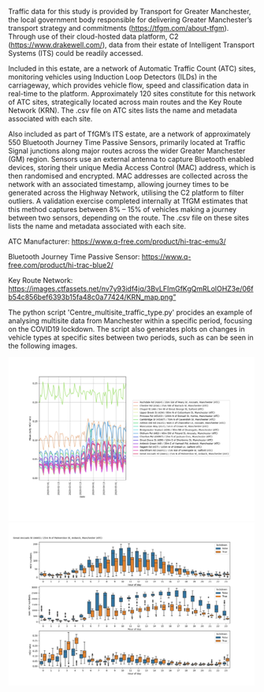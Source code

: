 Traffic data for this study is provided by Transport for Greater Manchester, the local government body responsible for delivering Greater Manchester’s transport strategy and commitments (https://tfgm.com/about-tfgm). Through use of their cloud-hosted data platform, C2 (https://www.drakewell.com/), data from their estate of Intelligent Transport Systems (ITS) could be readily accessed.

 
Included in this estate, are a network of Automatic Traffic Count (ATC) sites, monitoring vehicles using Induction Loop Detectors (ILDs) in the carriageway, which provides vehicle flow, speed and classification data in real-time to the platform. Approximately 120 sites constitute for this network of ATC sites, strategically located across main routes and the Key Route Network (KRN). The .csv file on ATC sites lists the name and metadata associated with each site.

Also included as part of TfGM’s ITS estate, are a network of approximately 550 Bluetooth Journey Time Passive Sensors, primarily located at Traffic Signal junctions along major routes across the wider Greater Manchester (GM) region. Sensors use an external antenna to capture Bluetooth enabled devices, storing their unique Media Access Control (MAC) address, which is then randomised and encrypted. MAC addresses are collected across the network with an associated timestamp, allowing journey times to be generated across the Highway Network, utilising the C2 platform to filter outliers. A validation exercise completed internally at TfGM estimates that this method captures between 8% – 15% of vehicles making a journey between two sensors, depending on the route. The .csv file on these sites lists the name and metadata associated with each site.


ATC Manufacturer: https://www.q-free.com/product/hi-trac-emu3/

Bluetooth Journey Time Passive Sensor: https://www.q-free.com/product/hi-trac-blue2/

Key Route Network: https://images.ctfassets.net/nv7y93idf4jq/3BvLFImGfKgQmRLolOHZ3e/06fb54c856bef6393b15fa48c0a77424/KRN_map.png”


The python script 'Centre_multisite_traffic_type.py' procides an example of analysing multisite data from Manchester within a specific period, focusing on the COVID19 lockdown. The script also generates plots on changes in vehicle types at specific sites between two periods, such as can be seen in the following images.
 

<p float="left">
  <img src="../../images/City_centre_Daily_HGV_ratios.png" width="500" />
  <img src="../../images/Great_Ancoats_HGV_comparison.png" width="500" />
</p>
